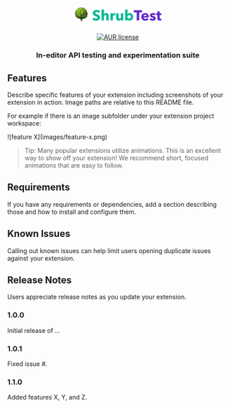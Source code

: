 <p align="center">
    <br>
	<img src="./assets/logo.png" width=200>
    <br>
<p>

<p align="center">
    <a href="https://www.gnu.org/licenses/gpl-3.0">
		<img alt="AUR license" src="https://img.shields.io/badge/License-GPLv3-yellow.svg">
    </a>
</p>

<h3 align="center">
<p>In-editor API testing and experimentation suite</p>
</h3>

## Features

Describe specific features of your extension including screenshots of your extension in action. Image paths are relative to this README file.

For example if there is an image subfolder under your extension project workspace:

\!\[feature X\]\(images/feature-x.png\)

> Tip: Many popular extensions utilize animations. This is an excellent way to show off your extension! We recommend short, focused animations that are easy to follow.

## Requirements

If you have any requirements or dependencies, add a section describing those and how to install and configure them.

## Known Issues

Calling out known issues can help limit users opening duplicate issues against your extension.

## Release Notes

Users appreciate release notes as you update your extension.

### 1.0.0

Initial release of ...

### 1.0.1

Fixed issue #.

### 1.1.0

Added features X, Y, and Z.